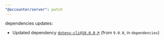 ```yaml
---
"@accounter/server": patch
---
```

dependencies updates:
  - Updated dependency [`dotenv-cli@10.0.0` ↗︎](https://www.npmjs.com/package/dotenv-cli/v/10.0.0) (from `9.0.0`, in `dependencies`)

